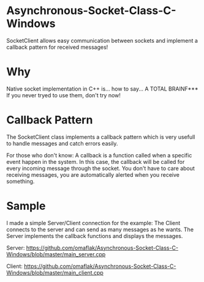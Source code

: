 # Asynchronous-Socket-Class-C-Windows
SocketClient allows easy communication between sockets and implement a callback pattern for received messages!

# Why
Native socket implementation in C++ is... how to say... A TOTAL BRAINF***
If you never tryed to use them, don't try now!

# Callback Pattern
The SocketClient class implements a callback pattern which is very usefull to handle messages and catch errors easily.

For those who don't know: A callback is a function called when a specific event happen in the system. In this case, the callback will be called for every incoming message through the socket. You don't have to care about receiving messages, you are automatically 
alerted when you receive something.

# Sample

I made a simple Server/Client connection for the example: The Client connects to the server and can send as many messages as he wants.
The Server implements the callback functions and displays the messages.

Server: https://github.com/omaflak/Asynchronous-Socket-Class-C-Windows/blob/master/main_server.cpp

Client: https://github.com/omaflak/Asynchronous-Socket-Class-C-Windows/blob/master/main_client.cpp
